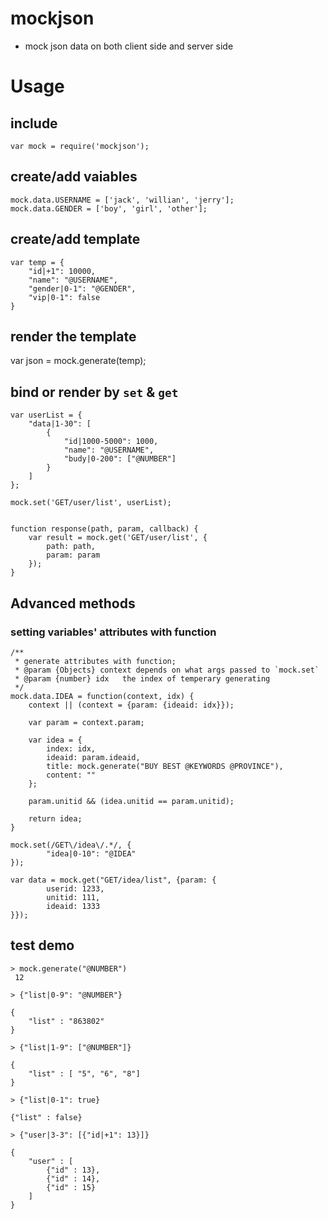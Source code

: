 # mockjson
- mock json data on both client side and server side

# Usage

## include


    var mock = require('mockjson');
  
## create/add vaiables

    
    mock.data.USERNAME = ['jack', 'willian', 'jerry'];
    mock.data.GENDER = ['boy', 'girl', 'other'];
  
## create/add template
    
    
    var temp = {
        "id|+1": 10000,
        "name": "@USERNAME",
        "gender|0-1": "@GENDER",
        "vip|0-1": false
    }


## render the template

   var json = mock.generate(temp);
   
## bind or render by `set` & `get`

    var userList = {
        "data|1-30": [
            {
                "id|1000-5000": 1000,
                "name": "@USERNAME",
                "budy|0-200": ["@NUMBER"]
            }
        ]
    };
    
    mock.set('GET/user/list', userList);
    
    
    function response(path, param, callback) {
        var result = mock.get('GET/user/list', {
            path: path,
            param: param
        });
    }

## Advanced methods

### setting variables' attributes  with function

    /**
     * generate attributes with function;
     * @param {Objects} context depends on what args passed to `mock.set`
     * @param {number} idx   the index of temperary generating 
     */
    mock.data.IDEA = function(context, idx) {
        context || (context = {param: {ideaid: idx}});

        var param = context.param;

        var idea = {
            index: idx,
            ideaid: param.ideaid,
            title: mock.generate("BUY BEST @KEYWORDS @PROVINCE"),
            content: ""
        };

        param.unitid && (idea.unitid == param.unitid);

        return idea;
    }

    mock.set(/GET\/idea\/.*/, {
            "idea|0-10": "@IDEA"
    });

    var data = mock.get("GET/idea/list", {param: {
            userid: 1233,
            unitid: 111,
            ideaid: 1333
    }});

## test demo

    > mock.generate("@NUMBER") 
     12

    > {"list|0-9": "@NUMBER"}

    { 
        "list" : "863802"
    }

    > {"list|1-9": ["@NUMBER"]}

    {
        "list" : [ "5", "6", "8"]
    }

    > {"list|0-1": true}

    {"list" : false}

    > {"user|3-3": [{"id|+1": 13}]}

    { 
        "user" : [ 
            {"id" : 13},
            {"id" : 14},
            {"id" : 15}
        ]
    }

